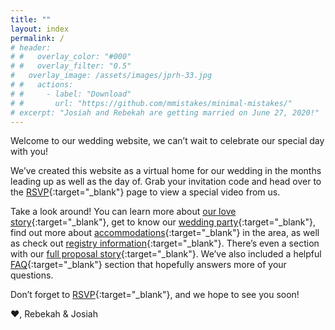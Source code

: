 ```yaml
---
title: ""
layout: index
permalink: /
# header:
# #   overlay_color: "#000"
# #   overlay_filter: "0.5"
#   overlay_image: /assets/images/jprh-33.jpg
# #   actions:
# #     - label: "Download"
# #       url: "https://github.com/mmistakes/minimal-mistakes/"
# excerpt: "Josiah and Rebekah are getting married on June 27, 2020!"
---
```


Welcome to our wedding website, we can’t wait to celebrate our special day with you!

We’ve created this website as a virtual home for our wedding in the months leading up as well as the day of. Grab your invitation code and head over to the [RSVP](../rsvp){:target="_blank"} page to view a special video from us.

Take a look around! You can learn more about [our love story](../story){:target="_blank"}, get to know our [wedding party](../party){:target="_blank"}, find out more about [accommodations](../accommodations){:target="_blank"} in the area, as well as check out [registry information](../registry){:target="_blank"}. There’s even a section with our [full proposal story](../story/#theProposal){:target="_blank"}. We’ve also included a helpful [FAQ](../faq){:target="_blank"} section that hopefully answers more of your questions.

Don’t forget to [RSVP](../rsvp){:target="_blank"}, and we hope to see you soon!

❤️, Rebekah & Josiah
